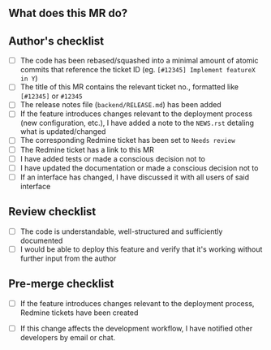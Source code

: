 ## What does this MR do?
<!--
Briefly describe what this MR is about.
Examples:
 Implements feature X
 Fixes bug in Y
-->


## Author's checklist

- [ ] The code has been rebased/squashed into a minimal amount of atomic commits that reference the ticket ID (eg. `[#12345] Implement featureX in Y`)
- [ ] The title of this MR contains the relevant ticket no., formatted like `[#12345]` or `#12345`
- [ ] The release notes file (``backend/RELEASE.md``) has been added
- [ ] If the feature introduces changes relevant to the deployment process (new configuration, etc.), I have added a note to the ``NEWS.rst`` detaling what is updated/changed
- [ ] The corresponding Redmine ticket has been set to `Needs review`
- [ ] The Redmine ticket has a link to this MR
- [ ] I have added tests or made a conscious decision not to
- [ ] I have updated the documentation or made a conscious decision not to
- [ ] If an interface has changed, I have discussed it with all users of said interface

## Review checklist

- [ ] The code is understandable, well-structured and sufficiently documented
- [ ] I would be able to deploy this feature and verify that it's working without further input from the author

## Pre-merge checklist

- [ ] If the feature introduces changes relevant to the deployment process, Redmine tickets have been created
- [ ] If this change affects the development workflow, I have notified other developers by email or chat.

